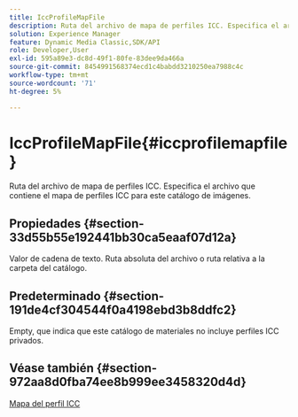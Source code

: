 ```yaml
---
title: IccProfileMapFile
description: Ruta del archivo de mapa de perfiles ICC. Especifica el archivo que contiene el mapa de perfiles ICC para este catálogo de imágenes.
solution: Experience Manager
feature: Dynamic Media Classic,SDK/API
role: Developer,User
exl-id: 595a89e3-dc8d-49f1-80fe-83dee9da466a
source-git-commit: 8454991568374ecd1c4babdd3210250ea7988c4c
workflow-type: tm+mt
source-wordcount: '71'
ht-degree: 5%

---
```


# IccProfileMapFile{#iccprofilemapfile}

Ruta del archivo de mapa de perfiles ICC. Especifica el archivo que contiene el mapa de perfiles ICC para este catálogo de imágenes.

## Propiedades {#section-33d55b55e192441bb30ca5eaaf07d12a}

Valor de cadena de texto. Ruta absoluta del archivo o ruta relativa a la carpeta del catálogo.

## Predeterminado {#section-191de4cf304544f0a4198ebd3b8ddfc2}

Empty, que indica que este catálogo de materiales no incluye perfiles ICC privados.

## Véase también {#section-972aa8d0fba74ee8b999ee3458320d4d}

[Mapa del perfil ICC](../../../../../ir-api/material-cat/image-rendering-api-ref/c-ir-material-catalog/c-ir-icc-profile-map-reference/c-ir-icc-profile-map-reference.md#concept-8c2a7d205b8544ccaa159f5b66710012)
